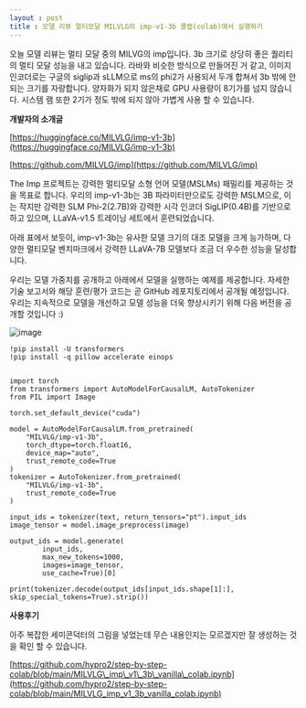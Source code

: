 ```yaml
---
layout : post
title : 모델 리뷰 멀티모달 MILVLG의 imp-v1-3b 콜랩(colab)에서 실행하기
---
```


오늘 모델 리뷰는 멀티 모달 중의 MILVG의 imp입니다. 3b 크기로 상당히 좋은 퀄리티의 멀티 모달 성능을 내고 있습니다. 라바와 비슷한 방식으로 만들어진 거 같고, 이미지 인코더로는 구글의 siglip과 sLLM으로 ms의 phi2가 사용되서 두개 합쳐서 3b 밖에 안되는 크기를 자랑합니다. 양자화가 되지 않은채로 GPU 사용량이 8기가를 넘지 않습니다. 시스템 램 또한 2기가 정도 밖에 되지 않아 가볍게 사용 할 수 있습니다.


**개발자의 소개글**

[https://huggingface.co/MILVLG/imp-v1-3b](https://huggingface.co/MILVLG/imp-v1-3b)

[https://github.com/MILVLG/imp](https://github.com/MILVLG/imp)

The Imp 프로젝트는 강력한 멀티모달 소형 언어 모델(MSLMs) 패밀리를 제공하는 것을 목표로 합니다. 우리의 imp-v1-3b는 3B 파라미터만으로도 강력한 MSLM으로, 이는 작지만 강력한 SLM Phi-2(2.7B)와 강력한 시각 인코더 SigLIP(0.4B)를 기반으로 하고 있으며, LLaVA-v1.5 트레이닝 세트에서 훈련되었습니다.

아래 표에서 보듯이, imp-v1-3b는 유사한 모델 크기의 대조 모델을 크게 능가하며, 다양한 멀티모달 벤치마크에서 강력한 LLaVA-7B 모델보다 조금 더 우수한 성능을 달성합니다.

우리는 모델 가중치를 공개하고 아래에서 모델을 실행하는 예제를 제공합니다. 자세한 기술 보고서와 해당 훈련/평가 코드는 곧 GitHub 레포지토리에서 공개될 예정입니다. 우리는 지속적으로 모델을 개선하고 모델 성능을 더욱 향상시키기 위해 다음 버전을 공개할 것입니다 :)

![image](https://github.com/hypro2/hypro2.github.io/assets/84513149/6749c860-79d5-4a00-ae40-a3f8aa811d17)


```
!pip install -U transformers
!pip install -q pillow accelerate einops


import torch
from transformers import AutoModelForCausalLM, AutoTokenizer
from PIL import Image

torch.set_default_device("cuda")

model = AutoModelForCausalLM.from_pretrained(
    "MILVLG/imp-v1-3b",
    torch_dtype=torch.float16,
    device_map="auto",
    trust_remote_code=True
)
tokenizer = AutoTokenizer.from_pretrained(
    "MILVLG/imp-v1-3b",
    trust_remote_code=True
)

input_ids = tokenizer(text, return_tensors="pt").input_ids
image_tensor = model.image_preprocess(image)

output_ids = model.generate(
        input_ids,
        max_new_tokens=1000,
        images=image_tensor,
        use_cache=True)[0]

print(tokenizer.decode(output_ids[input_ids.shape[1]:], skip_special_tokens=True).strip())
```

**사용후기** 

아주 복잡한 세미콘덕터의 그림을 넣었는데 무슨 내용인지는 모르겠지만 잘 생성하는 것을 확인 할 수 있습니다. 

[https://github.com/hypro2/step-by-step-colab/blob/main/MILVLG\_imp\_v1\_3b\_vanilla\_colab.ipynb](https://github.com/hypro2/step-by-step-colab/blob/main/MILVLG_imp_v1_3b_vanilla_colab.ipynb)

